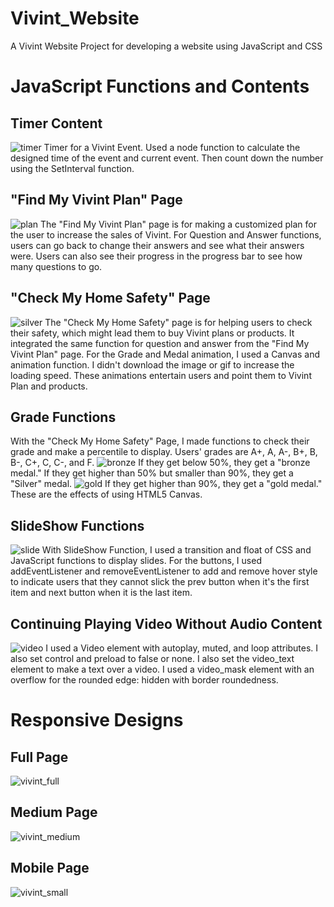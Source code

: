 # Vivint_Website
A Vivint Website Project for developing a website using JavaScript and CSS

# JavaScript Functions and Contents
## Timer Content
![timer](https://user-images.githubusercontent.com/75151164/157352661-de74acf3-efae-44e9-bafb-6e611d565189.gif)
Timer for a Vivint Event. Used a node function to calculate the designed time of the event and current event. Then count down the number using the SetInterval function.

## "Find My Vivint Plan" Page
![plan](https://user-images.githubusercontent.com/75151164/157353017-876ec018-5734-4875-8192-44d8bab4a158.gif)
The "Find My Vivint Plan" page is for making a customized plan for the user to increase the sales of Vivint. For Question and Answer functions, users can go back to change their answers and see what their answers were. Users can also see their progress in the progress bar to see how many questions to go. 

## "Check My Home Safety" Page
![silver](https://user-images.githubusercontent.com/75151164/157353181-2d621349-c813-4cdb-b025-bfa59b3197d9.gif)
The "Check My Home Safety" page is for helping users to check their safety, which might lead them to buy Vivint plans or products. It integrated the same function for question and answer from the "Find My Vivint Plan" page. For the Grade and Medal animation, I used a Canvas and animation function. I didn't download the image or gif to increase the loading speed. These animations entertain users and point them to Vivint Plan and products. 

## Grade Functions
With the "Check My Home Safety" Page, I made functions to check their grade and make a percentile to display. Users' grades are A+, A, A-, B+, B, B-, C+, C, C-, and F. 
![bronze](https://user-images.githubusercontent.com/75151164/157353598-b11d1250-53d9-47b6-97b3-89ed92fa2de8.gif)
If they get below 50%, they get a "bronze medal." If they get higher than 50% but smaller than 90%, they get a "Silver" medal. 
![gold](https://user-images.githubusercontent.com/75151164/157354135-dc17157c-d5f0-46e6-a3ca-1669c7395d74.gif)
If they get higher than 90%, they get a "gold medal." These are the effects of using HTML5 Canvas. 

## SlideShow Functions
![slide](https://user-images.githubusercontent.com/75151164/157354722-18352854-adb0-4c6f-8d38-55ef4d10efbd.gif)
With SlideShow Function, I used a transition and float of CSS and JavaScript functions to display slides. For the buttons, I used addEventListener and removeEventListener to add and remove hover style to indicate users that they cannot slick the prev button when it's the first item and next button when it is the last item. 

## Continuing Playing Video Without Audio Content
![video](https://user-images.githubusercontent.com/75151164/157355799-b99a2e5d-3194-4193-8308-197ad9920cac.gif)
I used a Video element with autoplay, muted, and loop attributes. I also set control and preload to false or none. I also set the video_text element to make a text over a video. I used a video_mask element with an overflow for the rounded edge: hidden with border roundedness. 

# Responsive Designs
## Full Page
![vivint_full](https://user-images.githubusercontent.com/75151164/155414967-73e289c8-2fea-419d-a433-1f9225ac41bb.PNG)

## Medium Page
![vivint_medium](https://user-images.githubusercontent.com/75151164/155415032-a4d2ac2a-7498-4fe9-8e48-58bea8a4ef32.PNG)

## Mobile Page
![vivint_small](https://user-images.githubusercontent.com/75151164/155415065-ed83b255-0d53-47d1-96de-5c2ca88dc648.PNG)
